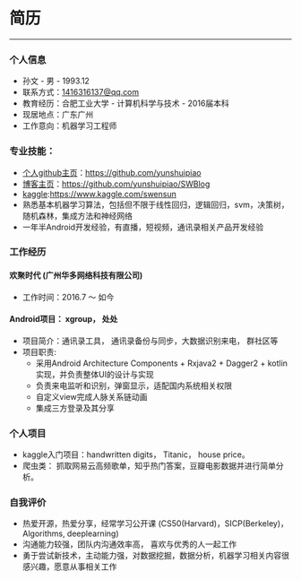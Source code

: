 # 简历
---

### 个人信息
* 孙文 - 男  -  1993.12  
* 联系方式：1416316137@qq.com 
* 教育经历：合肥工业大学 - 计算机科学与技术 - 2016届本科 
* 现居地点：广东广州
* 工作意向：机器学习工程师

### 专业技能：
* [个人github主页](https://github.com/yunshuipiao)：https://github.com/yunshuipiao
* [博客主页](https://github.com/yunshuipiao/SWBlog)：https://github.com/yunshuipiao/SWBlog
* [kaggle](https://www.kaggle.com/swensun):https://www.kaggle.com/swensun
* 熟悉基本机器学习算法，包括但不限于线性回归，逻辑回归，svm，决策树，随机森林，集成方法和神经网络
* 一年半Android开发经验，有直播，短视频，通讯录相关产品开发经验  


### 工作经历
#### 欢聚时代 (广州华多网络科技有限公司) 
* 工作时间：2016.7 ～ 如今

#### Android项目： xgroup， 处处
* 项目简介：通讯录工具， 通讯录备份与同步，大数据识别来电， 群社区等 
* 项目职责:  
  *  采用Android Architecture Components + Rxjava2 + Dagger2 + kotlin实现，并负责整体UI的设计与实现
  *  负责来电监听和识别，弹窗显示，适配国内系统相关权限   
  *  自定义view完成人脉关系链动画  
  *  集成三方登录及其分享  


### 个人项目
* kaggle入门项目：handwritten digits， Titanic， house price。
* 爬虫类： 抓取网易云高频歌单，知乎热门答案，豆瓣电影数据并进行简单分析。

### 自我评价
* 热爱开源，热爱分享，经常学习公开课 (CS50(Harvard)，SICP(Berkeley)，Algorithms, deeplearning)
* 沟通能力较强，团队内沟通效率高， 喜欢与优秀的人一起工作
* 勇于尝试新技术，主动能力强，对数据挖掘，数据分析，机器学习相关内容很感兴趣，愿意从事相关工作

